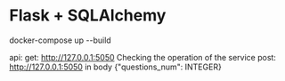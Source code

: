 # Flask + SQLAlchemy

docker-compose up --build

api:
get: http://127.0.0.1:5050 Checking the operation of the service
post: http://127.0.0.1:5050 in body {"questions_num": INTEGER}

